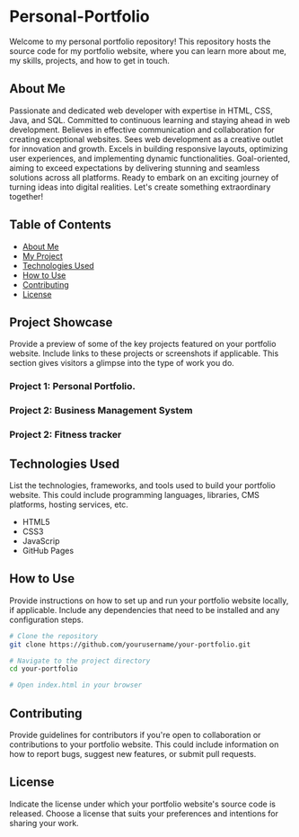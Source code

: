 # Personal-Portfolio
Welcome to my personal portfolio repository! This repository hosts the source code for my portfolio website, where you can learn more about me, my skills, projects, and how to get in touch.

## About Me

Passionate and dedicated web developer with expertise in HTML, CSS, Java, and SQL. Committed to continuous learning and staying ahead in web development. Believes in effective communication and collaboration for creating exceptional websites. Sees web development as a creative outlet for innovation and growth. Excels in building responsive layouts, optimizing user experiences, and implementing dynamic functionalities. Goal-oriented, aiming to exceed expectations by delivering stunning and seamless solutions across all platforms. Ready to embark on an exciting journey of turning ideas into digital realities. Let's create something extraordinary together!

## Table of Contents

- [About Me](#About)
- [My Project ](#Portfolio)
- [Technologies Used](#technologies-used)
- [How to Use](#how-to-use)
- [Contributing](#contributing)
- [License](#license)

## Project Showcase

Provide a preview of some of the key projects featured on your portfolio website. Include links to these projects or screenshots if applicable. This section gives visitors a glimpse into the type of work you do.

### Project 1: Personal Portfolio.

### Project 2: Business Management System

### Project 2: Fitness tracker


## Technologies Used

List the technologies, frameworks, and tools used to build your portfolio website. This could include programming languages, libraries, CMS platforms, hosting services, etc.

- HTML5
- CSS3 
- JavaScrip
- GitHub Pages

## How to Use

Provide instructions on how to set up and run your portfolio website locally, if applicable. Include any dependencies that need to be installed and any configuration steps.

```bash
# Clone the repository
git clone https://github.com/yourusername/your-portfolio.git

# Navigate to the project directory
cd your-portfolio

# Open index.html in your browser
```

## Contributing

Provide guidelines for contributors if you're open to collaboration or contributions to your portfolio website. This could include information on how to report bugs, suggest new features, or submit pull requests.

## License

Indicate the license under which your portfolio website's source code is released. Choose a license that suits your preferences and intentions for sharing your work.



